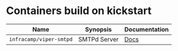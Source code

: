 # Containers build on kickstart

| Name | Synopsis | Documentation |
|-------|-------------------------|--|
| `infracamp/viper-smtpd` | SMTPd Server | [Docs](https://gitub.com/infracamp/viper-smtpd)